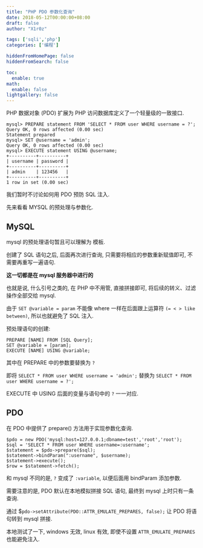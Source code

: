 ```yaml
---
title: "PHP PDO 参数化查询"
date: 2018-05-12T00:00:00+08:00
draft: false
author: "X1r0z"

tags: ['sqli','php']
categories: ['编程']

hiddenFromHomePage: false
hiddenFromSearch: false

toc:
  enable: true
math:
  enable: false
lightgallery: false
---
```


PHP 数据对象 (PDO) 扩展为 PHP 访问数据库定义了一个轻量级的一致接口.

<!--more-->

```
mysql> PREPARE statement FROM 'SELECT * FROM user WHERE username = ?';
Query OK, 0 rows affected (0.00 sec)
Statement prepared
mysql> SET @username = 'admin';
Query OK, 0 rows affected (0.00 sec)
mysql> EXECUTE statement USING @username;
+----------+----------+
| username | password |
+----------+----------+
| admin    | 123456   |
+----------+----------+
1 row in set (0.00 sec)
```

我们暂时不讨论如何用 PDO 预防 SQL 注入.

先来看看 MYSQL 的预处理与参数化.

## MySQL


mysql 的预处理语句暂且可以理解为 模板.

创建了 SQL 语句之后, 后面再次进行查询, 只需要将相应的参数重新赋值即可, 不需要再重写一遍语句.

**这一切都是在 mysql 服务器中进行的**

也就是说, 什么引号之类的, 在 PHP 中不用管, 直接拼接即可, 将后续的转义、过滤操作全部交给 mysql.

由于 `SET @variable = param` 不能像 where 一样在后面跟上运算符 `(= < > like between)`, 所以也就避免了 SQL 注入.

预处理语句的创建:

```
PREPARE [NAME] FROM [SQL Query];
SET @variable = [param];
EXECUTE [NAME] USING @variable;
```

其中在 PREPARE 中的参数要替换为 `?`

即将 `SELECT * FROM user WHERE username = 'admin';` 替换为 `SELECT * FROM user WHERE username = ?';`

EXECUTE 中 USING 后面的变量与语句中的 `?` 一一对应.

## PDO

在 PDO 中提供了 prepare() 方法用于实现参数化查询.

```
$pdo = new PDO('mysql:host=127.0.0.1;dbname=test','root','root');
$sql = 'SELECT * FROM user WHERE username=:username';
$statement = $pdo->prepare($sql);
$statement->bindParam(":username", $username);
$statement->execute();
$row = $statement->fetch();
```

和 mysql 不同的是, `?` 变成了 `:variable`, 以便后面用 bindParam 添加参数.

需要注意的是, PDO 默认在本地模拟拼接 SQL 语句, 最终到 mysql 上时只有一条查询.

通过 $`pdo->setAttribute(PDO::ATTR_EMULATE_PREPARES, false);` 让 PDO 将语句转到 mysql 拼接.

本地测试了一下, windows 无效, linux 有效, 即使不设置 `ATTR_EMULATE_PREPARES` 也能避免注入.